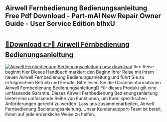 ## Airwell Fernbedienung Bedienungsanleitung Free Pdf Download - Part-mAl New Repair Owner Guide - User Service Edition bIhxU

# <h2><a href="http://df5986g.blite.top/?on=Airwell+Fernbedienung+Bedienungsanleitung">🔗Download 👉🔴 Airwell Fernbedienung Bedienungsanleitung</a></h2>

[![Airwell Fernbedienung Bedienungsanleitung new download](https://i.imgur.com/lujVjoI.png)](http://df5986g.blite.top/?on=Airwell+Fernbedienung+Bedienungsanleitung)
Ihre Reise beginnt hier Dieses Handbuch markiert den Beginn Ihrer Reise mit Ihrem neuen Airwell Fernbedienung Bedienungsanleitung und führt Sie zu erfolgreichem Betrieb und Freude. Bitte lesen Sie die Garantieinformationen Airwell Fernbedienung BedienungsanleitungD Für dieses Produkt gilt eine umfassende Garantie. Dieses Airwell Fernbedienung Bedienungsanleitung bietet eine umfassende Reihe von Funktionen, um Ihren spezifischen Anforderungen gerecht zu werden. Lass uns zusammenarbeiten, Airwell Fernbedienung Bedienungsanleitung. Unser Kundensupport-Team ist bereit, Ihnen auf jede erdenkliche Weise zu helfen.

